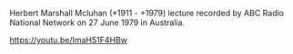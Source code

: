 Herbert Marshall Mcluhan (*1911 -  +1979) lecture recorded by ABC Radio National Network on 27 June 1979 in Australia. <br>

https://youtu.be/ImaH51F4HBw
